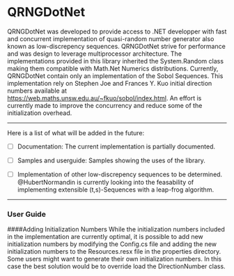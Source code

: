 # QRNGDotNet

QRNGDotNet was developed to provide access to .NET developper with fast and concurrent implementation of quasi-random number generator also known as low-discrepency sequences. QRNGDotNet strive for performance and was design to leverage multiprocessor architecture. The implementations provided in this library inherited the System.Random class making them compatible with <span>Math.</span>Net Numerics distributions. Currently, QRNGDotNet contain only an implementation of the Sobol Sequences. This implementation rely on Stephen Joe and Frances Y. Kuo initial direction numbers available at https://web.maths.unsw.edu.au/~fkuo/sobol/index.html. An effort is currently made to improve the concurrency and reduce some of the initialization overhead.
 
 ***
Here is a list of what will be added in the future:
- [ ] Documentation: The current implementation is partially documented.
- [ ] Samples and userguide: Samples showing the uses of the library.
- [ ] Implementation of other low-discrepency sequences to be determined. @HubertNormandin is currently looking into the feasability of implementing extensible (t,s)-Sequences with a leap-frog algorithm.


***
### User Guide
####Adding Initialization Numbers
While the initialization numbers included in the implementation are currently optimal, it is possible to add new initialization numbers by modifying the Config.cs file and adding the new initialization numbers to the Resources.resx file in the properties directory. Some users might want to generate their own initialization numbers. In this case the best solution would be to override load the DirectionNumber class.

